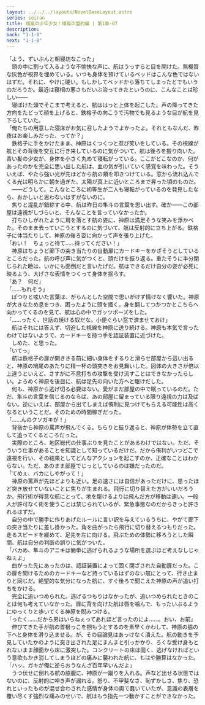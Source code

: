 ```yaml
---
layout: ../../../layouts/NovelBaseLayout.astro
series: seiran
title: 晴嵐の少年少女！晴嵐の盟約編 | 第1章-07
description: 
back: "1-1-6"
next: "1-1-8"
---
```


「よう、ずいぶんと朝寝坊なこった」
<br>
　頭の中に割って入るような不愉快な声に、航はうっすらと目を開けた。無機質な灰色が視界を埋めている。いつも身体を預けているベッドはこんな色ではないはずだ。それに、やけに硬い。もしかしてベッドから落ちてしまったとでもいうのだろうか。最近は寝相の悪さもだいぶ治ってきたというのに、こんなことは珍しい――
<br>
　寝ぼけた頭でそこまで考えると、航ははっと上体を起こした。声の降ってきた方向をたどって顔を上げると、鉄格子の向こうで汚物でも見るような目が航を見下ろしていた。
<br>
「俺たちの用意した寝床がお気に召したようでよかったよ。それともなんだ、昨夜はお楽しみだった、ってか？」
<br>
　鉄格子に手をかけたまま、神原はくつくつと忍び笑いをしている。その視線が航とその背後を交互に行き来しているのに気がついて、航は後ろを振り向いた。青い髪の少女が、身体を小さく丸めて寝転がっている。ここがどこなのか、何があったのかを完全に思い出した航は、血の気が引いていく感覚を味わった。そういえば、やたら強い光が先ほどから航の頬を叩きつけている。窓から流れ込んでくる光は明らかに朝を過ぎた、太陽が真上に近いところまで昇った頃のものだ。
<br>
　――どうして。こんなところに初等生が二人も寝転がっているのを発見したなら、おかしいと思わないはずがないのに。
<br>
　焦りと混乱が錯綜する中、航は昨日の隼斗の言葉を思い出す。確か――この部屋は遠視がしづらいと、そんなことを言っていなかったか。
<br>
　打ちひしがれたように肩を落とす航の姿に、神原は満足そうな笑みを浮かべた。そのまま去っていこうとするのに気づいて、航は反射的に立ち上がる。鉄格子に体当たりして、神原の後ろ姿に向かって声を張り上げた。
<br>
「おい！　ちょっと待て……待ってください！」
<br>
　神原はちょうど廊下の突き当たりの自動扉にカードキーをかざそうとしているところだった。航の呼び声に気がつくと、頭だけを振り返る。重たそうに半分閉じられた瞼は、いかにも面倒だと言いたげだ。航はできるだけ自分の姿が必死に映るよう、大げさな表情をつくって身体を揺らす。
<br>
「あ？　何だ」
<br>
「……もれそう」
<br>
　ぽつりと呟いた言葉は、がらんとした空間で思いがけず情けなく響いた。神原が大きなため息をつき、困ったように頭を掻く。身を翻してつかつかとこちらへ向かってくるのを見て、航は心の中でガッツポーズをした。
<br>
「……ったく、世話の焼ける奴だな。小便ぐらい窓で済ませておけ」
<br>
　航はそれには答えず、切迫した視線を神原に送り続ける。神原も本気で言ったわけではないようで、カードキーを持つ手を認証装置に近づけた。
<br>
　しめた、と思った。
<br>
「いてっ」
<br>
　航は鉄格子の扉が開ききる前に細い身体をするりと滑らせ部屋から這い出ると、神原の鳩尾のあたりに精一杯の頭突きをお見舞いした。図体の大きさが倍以上違うといえど、さすがに不意打ちの攻撃を受け流すことはできなかったらしい。よろめく神原を後目に、航は足先の向いた方へと駆けだした。
<br>
　何も、神原から逃げ切る必要はない。愛がまだ部屋の中で眠っているのだ。ただ、隼斗の言葉を信じるのならば、あの部屋に留まっている限り遠視の力は及ばない。逆にいえば、部屋から出てしまえば侑利に見つけてもらえる可能性は高くなるということだ。そのための時間稼ぎだった。
<br>
「……んのクソガキが！」
<br>
　背後から神原の罵声が飛んでくる。ちらりと振り返ると、神原が体勢を立て直して追ってくるところだった。
<br>
　実際のところ、地区総代の仕事ぶりを見たことがあるわけではない。ただ、そういう仕事があることを知識として知っているだけだ。だから侑利がいつどこで遠視を行い、その結果としてどんなアクションを起こすのか、正確なことはわからない。ただ、あのまま部屋でじっとしているのは嫌だったのだ。
<br>
「てめぇ、バカにしやがって！」
<br>
　神原の罵声が先ほどよりも近い。足の速さには自信があっただけに、思ったほど突き放せていないことに焦りが生まれる。飛行に切り替えた方がいいだろうか。飛行術が得意な航にとって、地を駆けるよりは飛んだ方が移動は速い。一般人が許可なく術を使うことは禁じられているが、緊急事態なのだからきっと許されるはずだ。
<br>
　自分の中で勝手に作りあげたルールに言い訳を与えているうちに、やがて廊下の突き当たりに差し掛かった。角を曲がったら飛行に切り替えるつもりだった。走るスピードを緩めて、足先を左に向ける。飛ぶための体勢に移ろうとした瞬間、航は自分の判断の誤りに気がついた。
<br>
「バカめ、隼斗のアニキは簡単に逃げられるような場所を選ぶほど考えなしじゃねぇよ」
<br>
　曲がった先にあったのは、認証装置によって固く閉ざされた自動扉だった。この扉を開けるためのカードキーなど持っているはずのない航にとって、行き止まりと同じだ。絶望的な気分になった航に、すぐ後ろで聞こえた神原の声が追い打ちをかける。
<br>
　完全に追いつめられた。逃げるつもりはなかったが、追いつめられたときのことは何も考えていなかった。扉に背を向けた航は唇を噛んで、もったいぶるようにゆっくりと歩いてくる神原を睨みつける。
<br>
「ったく……だから男はいらねぇってあれほど言ったのによ……。おい、お前」
<br>
　伸びてきた手が航の首根っこを掴もうとするのを素早くかわして、神原の脇の下へと身体を滑り込ませる。が、その目論見はあっけなく潰えた。航の動きを予見していたかのように突き出された足にまんまと引っかかり、ろくな受け身もとれないまま顔面から床に激突した。コンクリートの床は固く、逃げなければという意欲もかき消してしまうほどの痛みに襲われた航に、もはや勝算はなかった。
<br>
「ハッ。ガキが俺に逆らおうなんざ百年早いんだよ」
<br>
　うつ伏せに倒れる航の脇腹に、神原が一蹴りを入れる。声など出せる状態ではないのに、反射的に呻き声が漏れる。怒り、不甲斐なさ、恥ずかしさ、焦り、恐れといったものが混ぜ合わされた感情が身体の奥で蠢いていたが、意識の表層を覆い尽くす強烈な痛みのせいで、航はもう指先一つ動かすことができなかった。